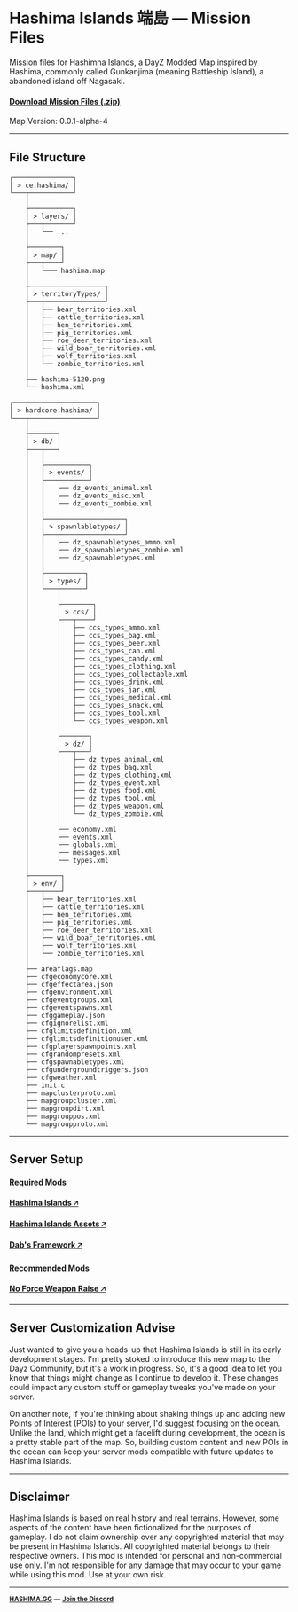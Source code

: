 # Hashima Islands 端島 — Mission Files

Mission files for Hashimna Islands, a DayZ Modded Map inspired by Hashima, commonly called Gunkanjima (meaning Battleship Island), a abandoned island off Nagasaki.

#### [Download Mission Files (.zip)](https://hashima.gg)

Map Version: 0.0.1-alpha-4

---

## File Structure

```
┌───────────────┐
│ > ce.hashima/ │
└───┬───────────┘
    │
    ├───────────┐
    │ > layers/ │
    ├───┬───────┘
    │   └── ...
    │
    ├────────┐
    │ > map/ │
    ├───┬────┘
    │   └─── hashima.map
    │
    ├───────────────────┐
    │ > territoryTypes/ │
    ├───┬───────────────┘
    │   ├── bear_territories.xml
    │   ├── cattle_territories.xml
    │   ├── hen_territories.xml
    │   ├── pig_territories.xml
    │   ├── roe_deer_territories.xml
    │   ├── wild_boar_territories.xml
    │   ├── wolf_territories.xml
    │   └── zombie_territories.xml
    │
    ├── hashima-5120.png
    └── hashima.xml

┌─────────────────────┐
│ > hardcore.hashima/ │
└───┬─────────────────┘
    │
    ├───────┐
    │ > db/ │
    ├───┬───┘
    │   │
    │   ├───────────┐
    │   │ > events/ │
    │   ├───┬───────┘
    │   │   ├── dz_events_animal.xml
    │   │   ├── dz_events_misc.xml
    │   │   └── dz_events_zombie.xml
    │   │
    │   ├────────────────────┐
    │   │ > spawnlabletypes/ │
    │   ├───┬────────────────┘
    │   │   ├── dz_spawnabletypes_ammo.xml
    │   │   ├── dz_spawnabletypes_zombie.xml
    │   │   └── dz_spawnabletypes.xml
    │   │
    │   ├──────────┐
    │   │ > types/ │
    │   └───┬──────┘
    │       │
    │       ├────────┐
    │       │ > ccs/ │
    │       ├───┬────┘
    │       │   ├── ccs_types_ammo.xml
    │       │   ├── ccs_types_bag.xml
    │       │   ├── ccs_types_beer.xml
    │       │   ├── ccs_types_can.xml
    │       │   ├── ccs_types_candy.xml
    │       │   ├── ccs_types_clothing.xml
    │       │   ├── ccs_types_collectable.xml
    │       │   ├── ccs_types_drink.xml
    │       │   ├── ccs_types_jar.xml
    │       │   ├── ccs_types_medical.xml
    │       │   ├── ccs_types_snack.xml
    │       │   ├── ccs_types_tool.xml
    │       │   └── ccs_types_weapon.xml
    │       │
    │       ├───────┐
    │       │ > dz/ │
    │       ├───┬───┘
    │       │   ├── dz_types_animal.xml
    │       │   ├── dz_types_bag.xml
    │       │   ├── dz_types_clothing.xml
    │       │   ├── dz_types_event.xml
    │       │   ├── dz_types_food.xml
    │       │   ├── dz_types_tool.xml
    │       │   ├── dz_types_weapon.xml
    │       │   └── dz_types_zombie.xml
    │       │
    │       ├── economy.xml
    │       ├── events.xml
    │       ├── globals.xml
    │       ├── messages.xml
    │       └── types.xml
    │
    ├────────┐
    │ > env/ │
    ├───┬────┘
    │   ├── bear_territories.xml
    │   ├── cattle_territories.xml
    │   ├── hen_territories.xml
    │   ├── pig_territories.xml
    │   ├── roe_deer_territories.xml
    │   ├── wild_boar_territories.xml
    │   ├── wolf_territories.xml
    │   └── zombie_territories.xml
    │
    ├── areaflags.map
    ├── cfgeconomycore.xml
    ├── cfgeffectarea.json
    ├── cfgenvironment.xml
    ├── cfgeventgroups.xml
    ├── cfgeventspawns.xml
    ├── cfggameplay.json
    ├── cfgignorelist.xml
    ├── cfglimitsdefinition.xml
    ├── cfglimitsdefinitionuser.xml
    ├── cfgplayerspawnpoints.xml
    ├── cfgrandompresets.xml
    ├── cfgspawnabletypes.xml
    ├── cfgundergroundtriggers.json
    ├── cfgweather.xml
    ├── init.c
    ├── mapclusterproto.xml
    ├── mapgroupcluster.xml
    ├── mapgroupdirt.xml
    ├── mapgrouppos.xml
    └── mapgroupproto.xml
```

---

## Server Setup

#### Required Mods

**[Hashima Islands 🡥](https://steamcommunity.com/sharedfiles/filedetails/?id=2781560371)**

**[Hashima Islands Assets 🡥](https://steamcommunity.com/sharedfiles/filedetails/?id=3001202420)**

**[Dab's Framework 🡥](https://steamcommunity.com/sharedfiles/filedetails/?id=2545327648)**

#### Recommended Mods

**[No Force Weapon Raise 🡥](https://steamcommunity.com/sharedfiles/filedetails/?id=2098390861)**

---

## Server Customization Advise

Just wanted to give you a heads-up that Hashima Islands is still in its early development stages. I'm pretty stoked to introduce this new map to the Dayz Community, but it's a work in progress. So, it's a good idea to let you know that things might change as I continue to develop it. These changes could impact any custom stuff or gameplay tweaks you've made on your server.

On another note, if you're thinking about shaking things up and adding new Points of Interest (POIs) to your server, I'd suggest focusing on the ocean. Unlike the land, which might get a facelift during development, the ocean is a pretty stable part of the map. So, building custom content and new POIs in the ocean can keep your server mods compatible with future updates to Hashima Islands.

---

## Disclaimer

Hashima Islands is based on real history and real terrains. However, some aspects of the content have been fictionalized for the purposes of gameplay. I do not claim ownership over any copyrighted material that may be present in Hashima Islands. All copyrighted material belongs to their respective owners. This mod is intended for personal and non-commercial use only. I'm not responsible for any damage that may occur to your game while using this mod. Use at your own risk.

---

<small>

**[HASHIMA.GG](https://hashima.gg)** — **[Join the Discord](https://discord.gg/Uap8rwekfA)**

